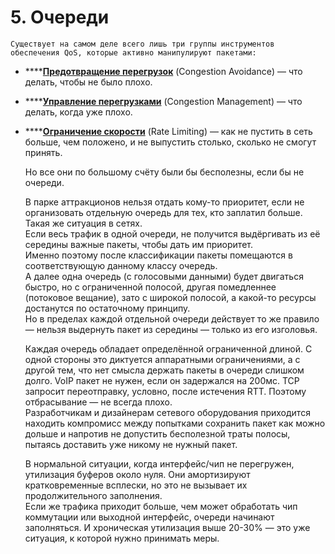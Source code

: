 # 5. Очереди

    Существует на самом деле всего лишь три группы инструментов обеспечения QoS, которые активно манипулируют пакетами:

* \*\*\*\*[**Предотвращение перегрузок**](6.-predotvrashenie-peregruzok-congestion-avoidance/) \(Congestion Avoidance\) — что делать, чтобы не было плохо.
* \*\*\*\*[**Управление перегрузками**](7.-upravlenie-peregruzkami-congestion-management/) \(Congestion Management\) — что делать, когда уже плохо.
* \*\*\*\*[**Ограничение скорости**](8.-ogranichenie-skorosti/) \(Rate Limiting\) — как не пустить в сеть больше, чем положено, и не выпустить столько, сколько не смогут принять.

    Но все они по большому счёту были бы бесполезны, если бы не очереди.

    В парке аттракционов нельзя отдать кому-то приоритет, если не организовать отдельную очередь для тех, кто заплатил больше.  
Такая же ситуация в сетях.   
Если весь трафик в одной очереди, не получится выдёргивать из её середины важные пакеты, чтобы дать им приоритет.  
Именно поэтому после классификации пакеты помещаются в соответствующую данному классу очередь.  
А далее одна очередь \(с голосовыми данными\) будет двигаться быстро, но с ограниченной полосой, другая помедленнее \(потоковое вещание\), зато с широкой полосой, а какой-то ресурсы достанутся по остаточному принципу.  
Но в пределах каждой отдельной очереди действует то же правило — нельзя выдернуть пакет из середины — только из его изголовья.  
  
    Каждая очередь обладает определённой ограниченной длиной. С одной стороны это диктуется аппаратными ограничениями, а с другой тем, что нет смысла держать пакеты в очереди слишком долго. VoIP пакет не нужен, если он задержался на 200мс. TCP запросит переотправку, условно, после истечения RTT. Поэтому отбрасывание — не всегда плохо.  
Разработчикам и дизайнерам сетевого оборудования приходится находить компромисс между попытками сохранить пакет как можно дольше и напротив не допустить бесполезной траты полосы, пытаясь доставить уже никому не нужный пакет.  
  
    В нормальной ситуации, когда интерфейс/чип не перегружен, утилизация буферов около нуля. Они амортизируют кратковременные всплески, но это не вызывает их продолжительного заполнения.  
Если же трафика приходит больше, чем может обработать чип коммутации или выходной интерфейс, очереди начинают заполняться. И хроническая утилизация выше 20-30% — это уже ситуация, к которой нужно принимать меры.

